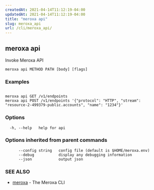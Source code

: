 ```yaml
---
createdAt: 2021-04-14T11:12:19-04:00
updatedAt: 2021-04-14T11:12:19-04:00
title: "meroxa api"
slug: meroxa_api
url: /cli/meroxa_api/
---
```

## meroxa api

Invoke Meroxa API

```
meroxa api METHOD PATH [body] [flags]
```

### Examples

```

meroxa api GET /v1/endpoints
meroxa api POST /v1/endpoints '{"protocol": "HTTP", "stream": "resource-2-499379-public.accounts", "name": "1234"}'
```

### Options

```
  -h, --help   help for api
```

### Options inherited from parent commands

```
      --config string   config file (default is $HOME/meroxa.env)
      --debug           display any debugging information
      --json            output json
```

### SEE ALSO

* [meroxa](meroxa)	 - The Meroxa CLI

